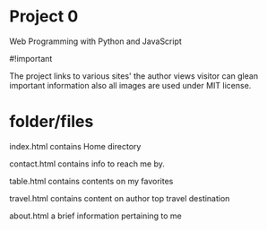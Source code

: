 # Project 0

Web Programming with Python and JavaScript

#!important

 The project links to  various sites' the author views visitor can glean important information also all images are used under MIT license.

# folder/files

index.html contains Home directory

contact.html contains info to reach me by.

table.html contains contents on my favorites

travel.html contains content on author top travel destination

about.html a brief information pertaining to me
